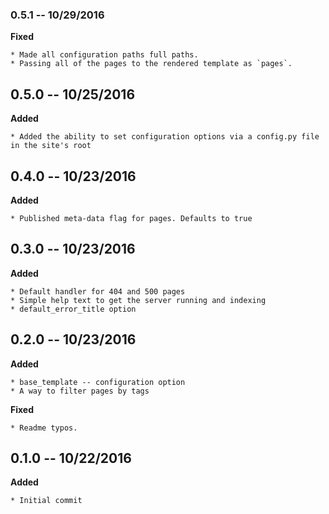 ### 0.5.1 -- 10/29/2016

**Fixed**

    * Made all configuration paths full paths.
    * Passing all of the pages to the rendered template as `pages`.


## 0.5.0 -- 10/25/2016

**Added**

    * Added the ability to set configuration options via a config.py file in the site's root

## 0.4.0 -- 10/23/2016

**Added**

    * Published meta-data flag for pages. Defaults to true


## 0.3.0 -- 10/23/2016

**Added**

    * Default handler for 404 and 500 pages
    * Simple help text to get the server running and indexing
    * default_error_title option


## 0.2.0 -- 10/23/2016

**Added**

    * base_template -- configuration option
    * A way to filter pages by tags

**Fixed**

    * Readme typos.


## 0.1.0 -- 10/22/2016

**Added**

    * Initial commit
